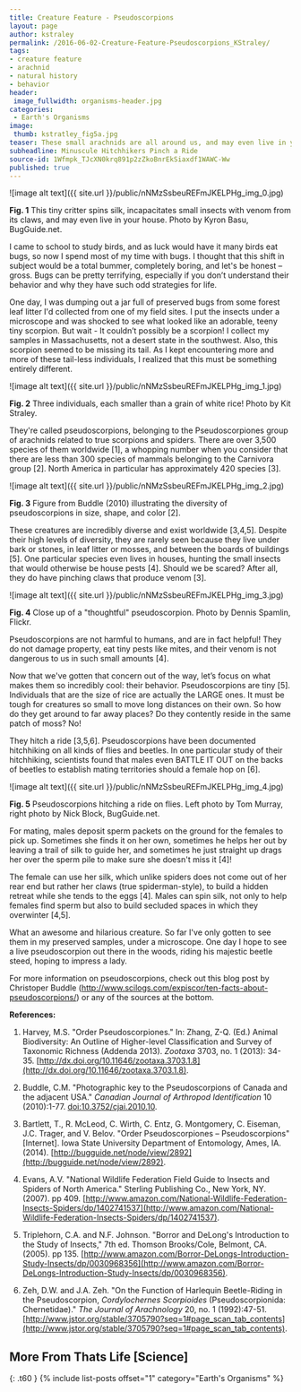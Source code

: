 ```yaml
---
title: Creature Feature - Pseudoscorpions
layout: page
author: kstraley
permalink: /2016-06-02-Creature-Feature-Pseudoscorpions_KStraley/
tags:
- creature feature
- arachnid
- natural history
- behavior
header:
 image_fullwidth: organisms-header.jpg
categories:
 - Earth's Organisms
image:
 thumb: kstratley_fig5a.jpg
teaser: These small arachnids are all around us, and may even live in your house!
subheadline: Minuscule Hitchhikers Pinch a Ride
source-id: 1Wfmpk_TJcXN0krq891p2zZkoBnrEkSiaxdf1WAWC-Ww
published: true
---
```

![image alt text]({{ site.url }}/public/nNMzSsbeuREFmJKELPHg_img_0.jpg) 

**Fig. 1** This tiny critter spins silk, incapacitates small insects with venom from its claws, and may even live in your house. Photo by Kyron Basu, BugGuide.net.

I came to school to study birds, and as luck would have it many birds eat bugs, so now I spend most of my time with bugs. I thought that this shift in subject would be a total bummer, completely boring, and let's be honest – gross. Bugs can be pretty terrifying, especially if you don’t understand their behavior and why they have such odd strategies for life.

One day, I was dumping out a jar full of preserved bugs from some forest leaf litter I'd collected from one of my field sites. I put the insects under a microscope and was shocked to see what looked like an adorable, teeny tiny scorpion. But wait - It couldn’t possibly be a scorpion! I collect my samples in Massachusetts, not a desert state in the southwest. Also, this scorpion seemed to be missing its tail. As I kept encountering more and more of these tail-less individuals, I realized that this must be something entirely different.

 ![image alt text]({{ site.url }}/public/nNMzSsbeuREFmJKELPHg_img_1.jpg)

**Fig. 2** Three individuals, each smaller than a grain of white rice! Photo by Kit Straley.

They're called pseudoscorpions, belonging to the Pseudoscorpiones group of arachnids related to true scorpions and spiders. There are over 3,500 species of them worldwide [1], a whopping number when you consider that there are less than 300 species of mammals belonging to the Carnivora group [2]. North America in particular has approximately 420 species [3].

 ![image alt text]({{ site.url }}/public/nNMzSsbeuREFmJKELPHg_img_2.jpg)

**Fig. 3** Figure from Buddle (2010) illustrating the diversity of pseudoscorpions in size, shape, and color [2].

These creatures are incredibly diverse and exist worldwide [3,4,5]. Despite their high levels of diversity, they are rarely seen because they live under bark or stones, in leaf litter or mosses, and between the boards of buildings [5]. One particular species even lives in houses, hunting the small insects that would otherwise be house pests [4]. Should we be scared? After all, they do have pinching claws that produce venom [3].

![image alt text]({{ site.url }}/public/nNMzSsbeuREFmJKELPHg_img_3.jpg)

 **Fig. 4** Close up of a "thoughtful" pseudoscorpion. Photo by Dennis Spamlin, Flickr.

Pseudoscorpions are not harmful to humans, and are in fact helpful! They do not damage property, eat tiny pests like mites, and their venom is not dangerous to us in such small amounts [4].

Now that we've gotten that concern out of the way, let’s focus on what makes them so incredibly cool: their behavior. Pseudoscorpions are tiny [5]. Individuals that are the size of rice are actually the LARGE ones. It must be tough for creatures so small to move long distances on their own. So how do they get around to far away places? Do they contently reside in the same patch of moss? No!

They hitch a ride [3,5,6]. Pseudoscorpions have been documented hitchhiking on all kinds of flies and beetles. In one particular study of their hitchhiking, scientists found that males even BATTLE IT OUT on the backs of beetles to establish mating territories should a female hop on [6].

![image alt text]({{ site.url }}/public/nNMzSsbeuREFmJKELPHg_img_4.jpg)

**Fig. 5** Pseudoscorpions hitching a ride on flies. Left photo by Tom Murray, right photo by Nick Block, BugGuide.net.

For mating, males deposit sperm packets on the ground for the females to pick up. Sometimes she finds it on her own, sometimes he helps her out by leaving a trail of silk to guide her, and sometimes he just straight up drags her over the sperm pile to make sure she doesn't miss it [4]!

The female can use her silk, which unlike spiders does not come out of her rear end but rather her claws (true spiderman-style), to build a hidden retreat while she tends to the eggs [4]. Males can spin silk, not only to help females find sperm but also to build secluded spaces in which they overwinter [4,5].

What an awesome and hilarious creature. So far I've only gotten to see them in my preserved samples, under a microscope. One day I hope to see a live pseudoscorpion out there in the woods, riding his majestic beetle steed, hoping to impress a lady.

For more information on pseudoscorpions, check out this blog post by Christoper Buddle (http://www.scilogs.com/expiscor/ten-facts-about-pseudoscorpions/) or any of the sources at the bottom.

**References:**

1. Harvey, M.S. "Order Pseudoscorpiones." In: Zhang, Z-Q.  (Ed.) Animal Biodiversity: An Outline of Higher-level Classification and Survey of Taxonomic Richness (Addenda 2013). *Zootaxa* 3703, no. 1 (2013): 34-35. [http://dx.doi.org/10.11646/zootaxa.3703.1.8](http://dx.doi.org/10.11646/zootaxa.3703.1.8).

2. Buddle, C.M. "Photographic key to the Pseudoscorpions of Canada and the adjacent USA." *Canadian Journal of Arthropod Identification* 10 (2010):1-77. [doi:10.3752/cjai.2010.10](http://dx.doi.org/10.3752/cjai.2010.10).

3. Bartlett, T., R. McLeod, C. Wirth, C. Entz, G. Montgomery, C. Eiseman, J.C. Trager, and V. Belov. "Order Pseudoscorpiones – Pseudoscorpions" [Internet]. Iowa State University Department of Entomology, Ames, IA. (2014). [http://bugguide.net/node/view/2892](http://bugguide.net/node/view/2892).

4. Evans, A.V. "National Wildlife Federation Field Guide to Insects and Spiders of North America." Sterling Publishing Co., New York, NY. (2007). pp 409. [http://www.amazon.com/National-Wildlife-Federation-Insects-Spiders/dp/1402741537](http://www.amazon.com/National-Wildlife-Federation-Insects-Spiders/dp/1402741537). 

5. Triplehorn, C.A. and N.F. Johnson. "Borror and DeLong's Introduction to the Study of Insects," 7th ed. Thomson Brooks/Cole, Belmont, CA. (2005). pp 135. [http://www.amazon.com/Borror-DeLongs-Introduction-Study-Insects/dp/0030968356](http://www.amazon.com/Borror-DeLongs-Introduction-Study-Insects/dp/0030968356). 

6. Zeh, D.W. and J.A. Zeh. "On the Function of Harlequin Beetle-Riding in the Pseudoscorpion, *Cordylochernes Scorpioides* (Pseudoscorpionida: Chernetidae)." *The Journal of Arachnology* 20, no. 1 (1992):47-51. [http://www.jstor.org/stable/3705790?seq=1#page_scan_tab_contents](http://www.jstor.org/stable/3705790?seq=1#page_scan_tab_contents).

## More From Thats Life [Science]
{: .t60 }
{% include list-posts offset="1" category="Earth's Organisms" %}
